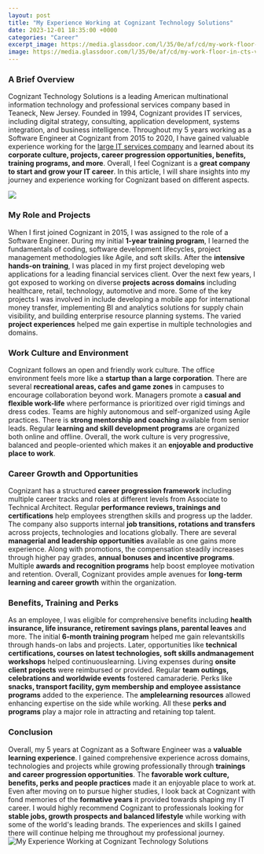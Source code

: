 ```yaml
---
layout: post
title: "My Experience Working at Cognizant Technology Solutions"
date: 2023-12-01 18:35:00 +0000
categories: "Career"
excerpt_image: https://media.glassdoor.com/l/35/0e/af/cd/my-work-floor-in-cts-vishnu.jpg
image: https://media.glassdoor.com/l/35/0e/af/cd/my-work-floor-in-cts-vishnu.jpg
---
```


### A Brief Overview
Cognizant Technology Solutions is a leading American multinational information technology and professional services company based in Teaneck, New Jersey. Founded in 1994, Cognizant provides IT services, including digital strategy, consulting, application development, systems integration, and business intelligence. 
Throughout my 5 years working as a Software Engineer at Cognizant from 2015 to 2020, I have gained valuable experience working for the [large IT services company](https://yt.io.vn/collection/ahl) and learned about its **corporate culture, projects, career progression opportunities, benefits, training programs, and more**. Overall, I feel Cognizant is a **great company to start and grow your IT career**. In this article, I will share insights into my journey and experience working for Cognizant based on different aspects.

![](https://i.ytimg.com/vi/GEo7qGaTMvM/maxresdefault.jpg)
### My Role and Projects
When I first joined Cognizant in 2015, I was assigned to the role of a Software Engineer. During my initial **1-year training program**, I learned the fundamentals of coding, software development lifecycles, project management methodologies like Agile, and soft skills. After the **intensive hands-on training**, I was placed in my first project developing web applications for a leading financial services client. 
Over the next few years, I got exposed to working on diverse **projects across domains** including healthcare, retail, technology, automotive and more. Some of the key projects I was involved in include developing a mobile app for international money transfer, implementing BI and analytics solutions for supply chain visibility, and building enterprise resource planning systems. The varied **project experiences** helped me gain expertise in multiple technologies and domains.
### Work Culture and Environment  
Cognizant follows an open and friendly work culture. The office environment feels more like a **startup than a large corporation**. There are several **recreational areas, cafes and game zones** in campuses to encourage collaboration beyond work. Managers promote a **casual and flexible work-life** where performance is prioritized over rigid timings and dress codes.
Teams are highly autonomous and self-organized using Agile practices. There is **strong mentorship and coaching** available from senior leads. Regular **learning and skill development programs** are organized both online and offline. Overall, the work culture is very progressive, balanced and people-oriented which makes it an **enjoyable and productive place to work**.
### Career Growth and Opportunities
Cognizant has a structured **career progression framework** including multiple career tracks and roles at different levels from Associate to Technical Architect. Regular **performance reviews, trainings and certifications** help employees strengthen skills and progress up the ladder. The company also supports internal **job transitions, rotations and transfers** across projects, technologies and locations globally.
There are several **managerial and leadership opportunities** available as one gains more experience. Along with promotions, the compensation steadily increases through higher pay grades, **annual bonuses and incentive programs**. Multiple **awards and recognition programs** help boost employee motivation and retention. Overall, Cognizant provides ample avenues for **long-term learning and career growth** within the organization.
### Benefits, Training and Perks  
As an employee, I was eligible for comprehensive benefits including **health insurance, life insurance, retirement savings plans, parental leaves** and more. The initial **6-month training program** helped me gain relevantskills through hands-on labs and projects. Later, opportunities like **technical certifications, courses on latest technologies, soft skills andmanagement workshops** helped continuouslearning.
Living expenses during **onsite client projects** were reimbursed or provided. Regular **team outings, celebrations and worldwide events** fostered camaraderie. Perks like **snacks, transport facility, gym membership and employee assistance programs** added to the experience. The **amplelearning resources** allowed enhancing expertise on the side while working. All these **perks and programs** play a major role in attracting and retaining top talent.
### Conclusion
Overall, my 5 years at Cognizant as a Software Engineer was a **valuable learning experience**. I gained comprehensive experience across domains, technologies and projects while growing professionally through **trainings and career progression opportunities**. The **favorable work culture, benefits, perks and people practices** made it an enjoyable place to work at. 
Even after moving on to pursue higher studies, I look back at Cognizant with fond memories of the **formative years** it provided towards shaping my IT career. I would highly recommend Cognizant to professionals looking for **stable jobs, growth prospects and balanced lifestyle** while working with some of the world's leading brands. The experiences and skills I gained there will continue helping me throughout my professional journey.
![My Experience Working at Cognizant Technology Solutions](https://media.glassdoor.com/l/35/0e/af/cd/my-work-floor-in-cts-vishnu.jpg)
